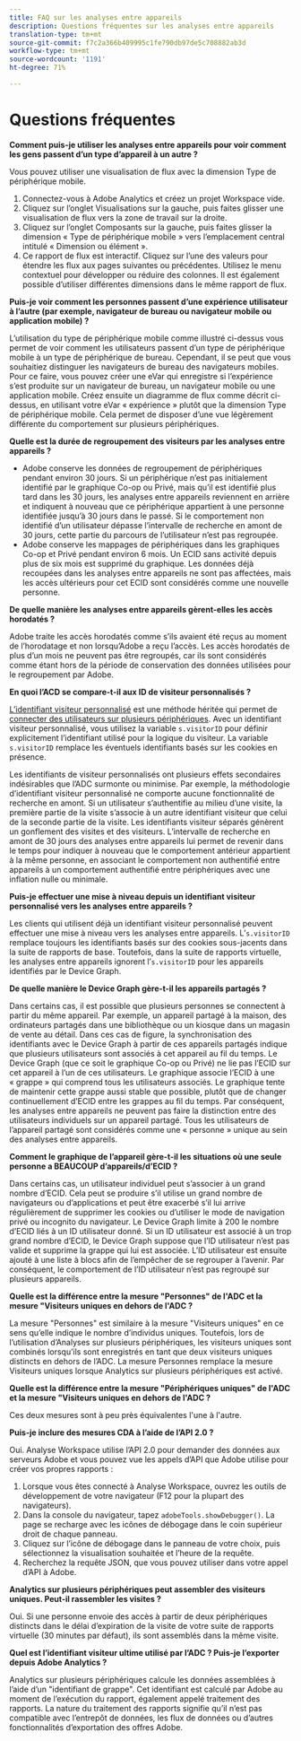 ```yaml
---
title: FAQ sur les analyses entre appareils
description: Questions fréquentes sur les analyses entre appareils
translation-type: tm+mt
source-git-commit: f7c2a366b409995c1fe790db97de5c708882ab3d
workflow-type: tm+mt
source-wordcount: '1191'
ht-degree: 71%

---
```



# Questions fréquentes

**Comment puis-je utiliser les analyses entre appareils pour voir comment les gens passent d’un type d’appareil à un autre ?**

Vous pouvez utiliser une visualisation de flux avec la dimension Type de périphérique mobile.

1. Connectez-vous à Adobe Analytics et créez un projet Workspace vide.
2. Cliquez sur l’onglet Visualisations sur la gauche, puis faites glisser une visualisation de flux vers la zone de travail sur la droite.
3. Cliquez sur l’onglet Composants sur la gauche, puis faites glisser la dimension « Type de périphérique mobile » vers l’emplacement central intitulé « Dimension ou élément ».
4. Ce rapport de flux est interactif. Cliquez sur l’une des valeurs pour étendre les flux aux pages suivantes ou précédentes. Utilisez le menu contextuel pour développer ou réduire des colonnes. Il est également possible d’utiliser différentes dimensions dans le même rapport de flux.

**Puis-je voir comment les personnes passent d’une expérience utilisateur à l’autre (par exemple, navigateur de bureau ou navigateur mobile ou application mobile) ?**

L’utilisation du type de périphérique mobile comme illustré ci-dessus vous permet de voir comment les utilisateurs passent d’un type de périphérique mobile à un type de périphérique de bureau. Cependant, il se peut que vous souhaitiez distinguer les navigateurs de bureau des navigateurs mobiles. Pour ce faire, vous pouvez créer une eVar qui enregistre si l’expérience s’est produite sur un navigateur de bureau, un navigateur mobile ou une application mobile. Créez ensuite un diagramme de flux comme décrit ci-dessus, en utilisant votre eVar « expérience » plutôt que la dimension Type de périphérique mobile. Cela permet de disposer d’une vue légèrement différente du comportement sur plusieurs périphériques.

**Quelle est la durée de regroupement des visiteurs par les analyses entre appareils ?**

* Adobe conserve les données de regroupement de périphériques pendant environ 30 jours. Si un périphérique n’est pas initialement identifié par le graphique Co-op ou Privé, mais qu’il est identifié plus tard dans les 30 jours, les analyses entre appareils reviennent en arrière et indiquent à nouveau que ce périphérique appartient à une personne identifiée jusqu’à 30 jours dans le passé. Si le comportement non identifié d’un utilisateur dépasse l’intervalle de recherche en amont de 30 jours, cette partie du parcours de l’utilisateur n’est pas regroupée.
* Adobe conserve les mappages de périphériques dans les graphiques Co-op et Privé pendant environ 6 mois. Un ECID sans activité depuis plus de six mois est supprimé du graphique. Les données déjà recoupées dans les analyses entre appareils ne sont pas affectées, mais les accès ultérieurs pour cet ECID sont considérés comme une nouvelle personne.

**De quelle manière les analyses entre appareils gèrent-elles les accès horodatés ?**

Adobe traite les accès horodatés comme s’ils avaient été reçus au moment de l’horodatage et non lorsqu’Adobe a reçu l’accès. Les accès horodatés de plus d’un mois ne peuvent pas être regroupés, car ils sont considérés comme étant hors de la période de conservation des données utilisées pour le regroupement par Adobe.

**En quoi l’ACD se compare-t-il aux ID de visiteur personnalisés ?**

[L’identifiant visiteur personnalisé](/help/implement/vars/config-vars/visitorid.md) est une méthode héritée qui permet de [connecter des utilisateurs sur plusieurs périphériques](/help/implement/js/xdevice-visid/xdevice-connecting.md). Avec un identifiant visiteur personnalisé, vous utilisez la variable `s.visitorID` pour définir explicitement l’identifiant utilisé pour la logique du visiteur. La variable `s.visitorID` remplace les éventuels identifiants basés sur les cookies en présence.

Les identifiants de visiteur personnalisés ont plusieurs effets secondaires indésirables que l’ADC surmonte ou minimise. Par exemple, la méthodologie d’identifiant visiteur personnalisé ne comporte aucune fonctionnalité de recherche en amont. Si un utilisateur s’authentifie au milieu d’une visite, la première partie de la visite s’associe à un autre identifiant visiteur que celui de la seconde partie de la visite. Les identifiants visiteur séparés génèrent un gonflement des visites et des visiteurs. L’intervalle de recherche en amont de 30 jours des analyses entre appareils lui permet de revenir dans le temps pour indiquer à nouveau que le comportement antérieur appartient à la même personne, en associant le comportement non authentifié entre appareils à un comportement authentifié entre périphériques avec une inflation nulle ou minimale.

**Puis-je effectuer une mise à niveau depuis un identifiant visiteur personnalisé vers les analyses entre appareils ?**

Les clients qui utilisent déjà un identifiant visiteur personnalisé peuvent effectuer une mise à niveau vers les analyses entre appareils. L’`s.visitorID` remplace toujours les identifiants basés sur des cookies sous-jacents dans la suite de rapports de base. Toutefois, dans la suite de rapports virtuelle, les analyses entre appareils ignorent l’`s.visitorID` pour les appareils identifiés par le Device Graph.

**De quelle manière le Device Graph gère-t-il les appareils partagés ?**

Dans certains cas, il est possible que plusieurs personnes se connectent à partir du même appareil. Par exemple, un appareil partagé à la maison, des ordinateurs partagés dans une bibliothèque ou un kiosque dans un magasin de vente au détail. Dans ces cas de figure, la synchronisation des identifiants avec le Device Graph à partir de ces appareils partagés indique que plusieurs utilisateurs sont associés à cet appareil au fil du temps. Le Device Graph (que ce soit le graphique Co-op ou Privé) ne lie pas l’ECID sur cet appareil à l’un de ces utilisateurs. Le graphique associe l’ECID à une « grappe » qui comprend tous les utilisateurs associés. Le graphique tente de maintenir cette grappe aussi stable que possible, plutôt que de changer continuellement d’ECID entre les grappes au fil du temps. Par conséquent, les analyses entre appareils ne peuvent pas faire la distinction entre des utilisateurs individuels sur un appareil partagé. Tous les utilisateurs de l’appareil partagé sont considérés comme une « personne » unique au sein des analyses entre appareils.

**Comment le graphique de l’appareil gère-t-il les situations où une seule personne a BEAUCOUP d’appareils/d’ECID ?**

Dans certains cas, un utilisateur individuel peut s’associer à un grand nombre d’ECID. Cela peut se produire s’il utilise un grand nombre de navigateurs ou d’applications et peut être exacerbé s’il lui arrive régulièrement de supprimer les cookies ou d’utiliser le mode de navigation privé ou incognito du navigateur. Le Device Graph limite à 200 le nombre d’ECID liés à un ID utilisateur donné. Si un ID utilisateur est associé à un trop grand nombre d’ECID, le Device Graph suppose que l’ID utilisateur n’est pas valide et supprime la grappe qui lui est associée. L’ID utilisateur est ensuite ajouté à une liste à blocs afin de l’empêcher de se regrouper à l’avenir. Par conséquent, le comportement de l’ID utilisateur n’est pas regroupé sur plusieurs appareils.

**Quelle est la différence entre la mesure &quot;Personnes&quot; de l&#39;ADC et la mesure &quot;Visiteurs uniques en dehors de l&#39;ADC ?**

La mesure &quot;Personnes&quot; est similaire à la mesure &quot;Visiteurs uniques&quot; en ce sens qu’elle indique le nombre d’individus uniques. Toutefois, lors de l’utilisation d’Analyses sur plusieurs périphériques, les visiteurs uniques sont combinés lorsqu’ils sont enregistrés en tant que deux visiteurs uniques distincts en dehors de l’ADC. La mesure Personnes remplace la mesure Visiteurs uniques lorsque Analytics sur plusieurs périphériques est activé.

**Quelle est la différence entre la mesure &quot;Périphériques uniques&quot; de l&#39;ADC et la mesure &quot;Visiteurs uniques en dehors de l&#39;ADC ?**

Ces deux mesures sont à peu près équivalentes l&#39;une à l&#39;autre.

**Puis-je inclure des mesures CDA à l’aide de l’API 2.0 ?**

Oui. Analyse Workspace utilise l’API 2.0 pour demander des données aux serveurs Adobe et vous pouvez vue les appels d’API que Adobe utilise pour créer vos propres rapports :

1. Lorsque vous êtes connecté à Analyse Workspace, ouvrez les outils de développement de votre navigateur (F12 pour la plupart des navigateurs).
1. Dans la console du navigateur, tapez `adobeTools.showDebugger()`. La page se recharge avec les icônes de débogage dans le coin supérieur droit de chaque panneau.
1. Cliquez sur l’icône de débogage dans le panneau de votre choix, puis sélectionnez la visualisation souhaitée et l’heure de la requête.
1. Recherchez la requête JSON, que vous pouvez utiliser dans votre appel d’API à Adobe.

**Analytics sur plusieurs périphériques peut assembler des visiteurs uniques. Peut-il rassembler les visites ?**

Oui. Si une personne envoie des accès à partir de deux périphériques distincts dans le délai d’expiration de la visite de votre suite de rapports virtuelle (30 minutes par défaut), ils sont assemblés dans la même visite.

**Quel est l’identifiant visiteur ultime utilisé par l’ADC ? Puis-je l’exporter depuis Adobe Analytics ?**

Analytics sur plusieurs périphériques calcule les données assemblées à l’aide d’un &quot;identifiant de grappe&quot;. Cet identifiant est calculé par Adobe au moment de l’exécution du rapport, également appelé traitement des rapports. La nature du traitement des rapports signifie qu’il n’est pas compatible avec l’entrepôt de données, les flux de données ou d’autres fonctionnalités d’exportation des offres Adobe.
